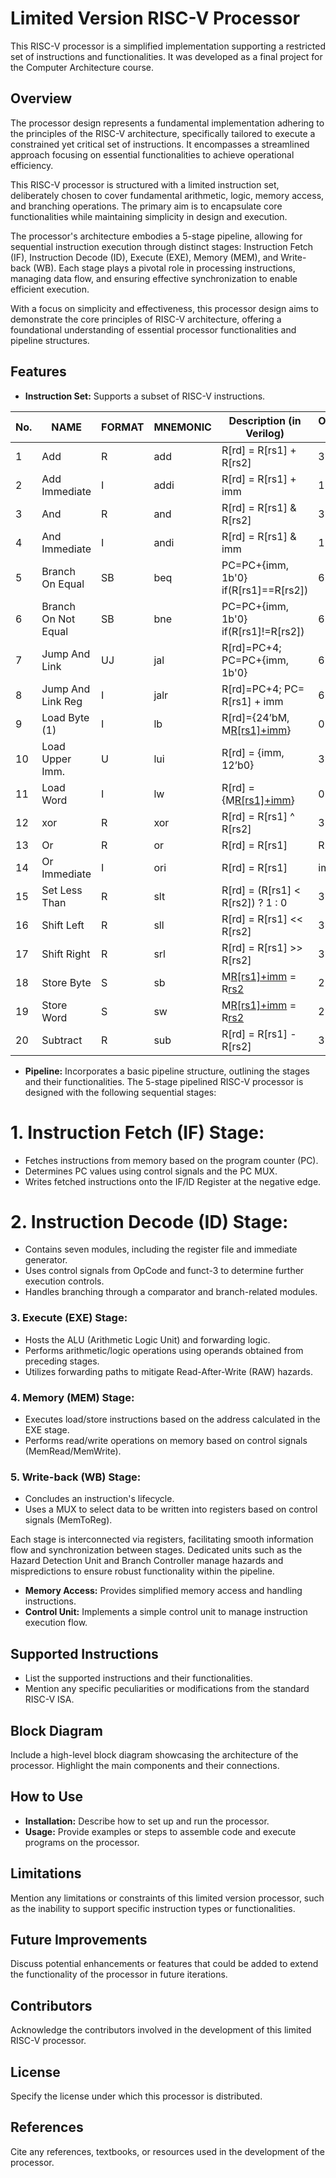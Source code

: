 # Limited Version RISC-V Processor

This RISC-V processor is a simplified implementation supporting a restricted set of instructions and functionalities. It was developed as a final project for the Computer Architecture course.

## Overview

The processor design represents a fundamental implementation adhering to the principles of the RISC-V architecture, specifically tailored to execute a constrained yet critical set of instructions. It encompasses a streamlined approach focusing on essential functionalities to achieve operational efficiency.

This RISC-V processor is structured with a limited instruction set, deliberately chosen to cover fundamental arithmetic, logic, memory access, and branching operations. The primary aim is to encapsulate core functionalities while maintaining simplicity in design and execution.

The processor's architecture embodies a 5-stage pipeline, allowing for sequential instruction execution through distinct stages: Instruction Fetch (IF), Instruction Decode (ID), Execute (EXE), Memory (MEM), and Write-back (WB). Each stage plays a pivotal role in processing instructions, managing data flow, and ensuring effective synchronization to enable efficient execution.

With a focus on simplicity and effectiveness, this processor design aims to demonstrate the core principles of RISC-V architecture, offering a foundational understanding of essential processor functionalities and pipeline structures.


## Features
- **Instruction Set:** Supports a subset of RISC-V instructions.

| No. | NAME               | FORMAT | MNEMONIC  | Description (in Verilog)                          | OPCODE/FUNCT3/FUNCT7 or IMM in HEX |
|-----|--------------------|--------|-----------|---------------------------------------------------|-------------------------------------|
| 1   | Add                | R      | add       | R[rd] = R[rs1] + R[rs2]                           | 33/6/00                             |
| 2   | Add Immediate      | I      | addi      | R[rd] = R[rs1] + imm                              | 1B/0                                |
| 3   | And                | R      | and       | R[rd] = R[rs1] & R[rs2]                           | 33/5/00                             |
| 4   | And Immediate      | I      | andi      | R[rd] = R[rs1] & imm                              | 13/6                                |
| 5   | Branch On Equal    | SB     | beq       | PC=PC+{imm, 1b'0} if(R[rs1]==R[rs2])              | 63/1                                |
| 6   | Branch On Not Equal| SB     | bne       | PC=PC+{imm, 1b'0} if(R[rs1]!=R[rs2])              | 63/0                                |
| 7   | Jump And Link      | UJ     | jal       | R[rd]=PC+4; PC=PC+{imm, 1b'0}                     | 6F                                  |
| 8   | Jump And Link Reg  | I      | jalr      | R[rd]=PC+4; PC= R[rs1] + imm                      | 67/0                                |
| 9   | Load Byte (1)      | I      | lb        | R[rd]={24’bM[](7), M[R[rs1]+imm](7:0)}            | 03/2                                |
| 10  | Load Upper Imm.    | U      | lui       | R[rd] = {imm, 12’b0}                              | 38                                  |
| 11  | Load Word          | I      | lw        | R[rd] = {M[R[rs1]+imm](31:0)}                     | 03/0                                |
| 12  | xor                | R      | xor       | R[rd] = R[rs1] ^ R[rs2]                           | 33/7/00                             |
| 13  | Or                 | R      | or        | R[rd] = R[rs1] | R[rs2]                           | 33/3/00                             |
| 14  | Or Immediate       | I      | ori       | R[rd] = R[rs1] | imm                              | 13/7                                |
| 15  | Set Less Than      | R      | slt       | R[rd] = (R[rs1] < R[rs2]) ? 1 : 0                 | 33/4/00                             |
| 16  | Shift Left         | R      | sll       | R[rd] = R[rs1] << R[rs2]                          | 33/2/00                             |
| 17  | Shift Right        | R      | srl       | R[rd] = R[rs1] >> R[rs2]                          | 33/0/00                             |
| 18  | Store Byte         | S      | sb        | M[R[rs1]+imm](7:0) = R[rs2](7:0)                  | 23/2                                |
| 19  | Store Word         | S      | sw        | M[R[rs1]+imm](31:0) = R[rs2](31:0)               | 23/0                                |
| 20  | Subtract           | R      | sub       | R[rd] = R[rs1] - R[rs2]                           | 33/1/20                             |


- **Pipeline:** Incorporates a basic pipeline structure, outlining the stages and their functionalities.
The 5-stage pipelined RISC-V processor is designed with the following sequential stages:

# 1. Instruction Fetch (IF) Stage:
- Fetches instructions from memory based on the program counter (PC).
- Determines PC values using control signals and the PC MUX.
- Writes fetched instructions onto the IF/ID Register at the negative edge.

# 2. Instruction Decode (ID) Stage:
- Contains seven modules, including the register file and immediate generator.
- Uses control signals from OpCode and funct-3 to determine further execution controls.
- Handles branching through a comparator and branch-related modules.

### 3. Execute (EXE) Stage:
- Hosts the ALU (Arithmetic Logic Unit) and forwarding logic.
- Performs arithmetic/logic operations using operands obtained from preceding stages.
- Utilizes forwarding paths to mitigate Read-After-Write (RAW) hazards.

### 4. Memory (MEM) Stage:
- Executes load/store instructions based on the address calculated in the EXE stage.
- Performs read/write operations on memory based on control signals (MemRead/MemWrite).

### 5. Write-back (WB) Stage:
- Concludes an instruction's lifecycle.
- Uses a MUX to select data to be written into registers based on control signals (MemToReg).

Each stage is interconnected via registers, facilitating smooth information flow and synchronization between stages. Dedicated units such as the Hazard Detection Unit and Branch Controller manage hazards and mispredictions to ensure robust functionality within the pipeline.

- **Memory Access:** Provides simplified memory access and handling instructions.
- **Control Unit:** Implements a simple control unit to manage instruction execution flow.

## Supported Instructions
- List the supported instructions and their functionalities.
- Mention any specific peculiarities or modifications from the standard RISC-V ISA.

## Block Diagram
Include a high-level block diagram showcasing the architecture of the processor. Highlight the main components and their connections.

## How to Use
- **Installation:** Describe how to set up and run the processor.
- **Usage:** Provide examples or steps to assemble code and execute programs on the processor.

## Limitations
Mention any limitations or constraints of this limited version processor, such as the inability to support specific instruction types or functionalities.

## Future Improvements
Discuss potential enhancements or features that could be added to extend the functionality of the processor in future iterations.

## Contributors
Acknowledge the contributors involved in the development of this limited RISC-V processor.

## License
Specify the license under which this processor is distributed.

## References
Cite any references, textbooks, or resources used in the development of the processor.



